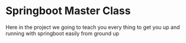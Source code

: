 # Springboot Master Class 

Here in the project we going to teach you every thing to get you up and running with springboot easily from ground up